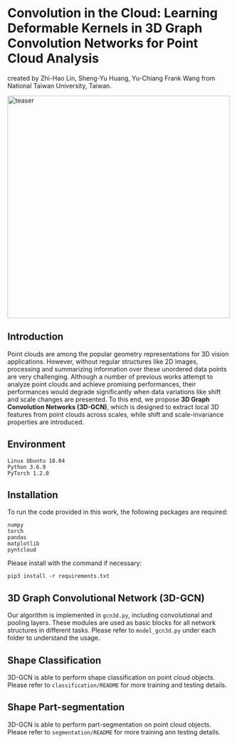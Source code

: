 # Convolution in the Cloud: Learning Deformable Kernels in 3D Graph Convolution Networks for Point Cloud Analysis
created by Zhi-Hao Lin, Sheng-Yu Huang, Yu-Chiang Frank Wang from National Taiwan University, Taiwan.

<img src="imgs/teaser.png" alt="teaser" width="500" />

## Introduction
Point clouds are among the popular geometry representations for 3D vision applications. However, without regular structures like 2D images, processing and summarizing information over these unordered data points are very challenging. Although a number of previous works attempt to analyze point clouds and achieve promising performances, their performances would degrade significantly when data variations like shift and scale changes are presented. To this end, we propose **3D Graph Convolution Networks (3D-GCN)**, which is designed to extract local 3D features from point clouds across scales, while shift and scale-invariance properties are introduced.

## Environment
```
Linux Ubuntu 18.04
Python 3.6.9
PyTorch 1.2.0
```

## Installation
To run the code provided in this work, the following packages are required: 
```
numpy
torch
pandas
matplotlib
pyntcloud
```
Please install with the command if necessary: 
```
pip3 install -r requirements.txt
```

## 3D Graph Convolutional Network (3D-GCN)
Our algorithm is implemented in `gcn3d.py`, including convolutional and pooling layers. These modules are used as basic blocks for all network structures in different tasks. Please refer to `model_gcn3d.py` under each folder to understand the usage.

## Shape Classification
3D-GCN is able to perform shape classification on point cloud objects. Please refer to `classification/README` for more training and testing details.

## Shape Part-segmentation
3D-GCN is able to perform part-segmentation on point cloud objects. Please refer to `segmentation/README` for more training ann testing details.
